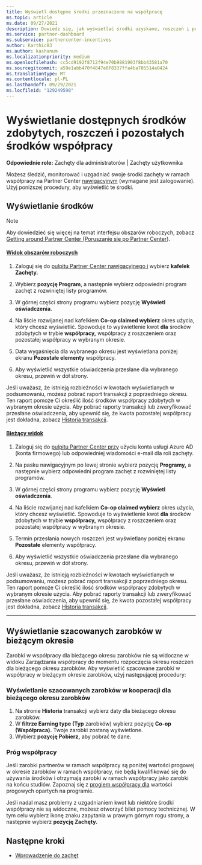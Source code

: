 ```yaml
---
title: Wyświetl dostępne środki przeznaczone na współpracę
ms.topic: article
ms.date: 09/27/2021
description: Dowiedz się, jak wyświetlać środki uzyskane, roszczeń i pozostałe środki współpracy, wyświetlać daty wygaśnięcia i uzgadniać niespójne kwoty.
ms.service: partner-dashboard
ms.subservice: partnercenter-incentives
author: Karthic83
ms.author: kashanum
ms.localizationpriority: medium
ms.openlocfilehash: cc5cd9192f8712f94e70b9881903f8bb43581a70
ms.sourcegitcommit: a59e1abb470f4847e8f8337ffa4ba705514a0424
ms.translationtype: MT
ms.contentlocale: pl-PL
ms.lasthandoff: 09/29/2021
ms.locfileid: "129249598"
---
```

# <a name="view-available-earned-claimed-and-remaining-co-op-funds"></a>Wyświetlanie dostępnych środków zdobytych, roszczeń i pozostałych środków współpracy

**Odpowiednie role:** Zachęty dla administratorów | Zachęty użytkownika

Możesz śledzić, monitorować i uzgadniać swoje środki zachęty w ramach współpracy na Partner Center [nawigacyjnym](https://partner.microsoft.com/dashboard/) (wymagane jest zalogowanie). Użyj poniższej procedury, aby wyświetlić te środki.

## <a name="view-your-funds"></a>Wyświetlanie środków

> [!NOTE]
> Aby dowiedzieć się więcej na temat interfejsu obszarów roboczych, zobacz [Getting around Partner Center (Poruszanie się po Partner Center](get-around-partner-center.md#turn-workspaces-on-and-off)).

#### <a name="workspaces-view"></a>[Widok obszarów roboczych](#tab/workspaces-view)

1. Zaloguj się do [pulpitu Partner Center nawigacyjnego i](https://partner.microsoft.com/dashboard/) wybierz **kafelek Zachęty.**

2. Wybierz **pozycję Program**, a następnie wybierz odpowiedni program zachęt z rozwiniętej listy programów.

3. W górnej części strony programu wybierz pozycję **Wyświetl oświadczenia**.

4. Na liście rozwijanej nad kafelkiem **Co-op claimed wybierz** okres użycia, który chcesz wyświetlić. Spowoduje to wyświetlenie kwot **dla** środków zdobytych w  trybie **współpracy,** współpracy z roszczeniem oraz pozostałej współpracy w wybranym okresie.

5. Data wygaśnięcia dla wybranego okresu jest wyświetlana poniżej ekranu **Pozostałe elementy** współpracy.  

6. Aby wyświetlić wszystkie oświadczenia przesłane dla wybranego okresu, przewiń w dół strony.

Jeśli uważasz, że istnieją rozbieżności w kwotach wyświetlanych w podsumowaniu, możesz pobrać raport transakcji z poprzedniego okresu. Ten raport pomoże Ci określić ilość środków współpracy zdobytych w wybranym okresie użycia. Aby pobrać raporty transakcji lub zweryfikować przesłane oświadczenia, aby upewnić się, że kwota pozostałej współpracy jest dokładna, zobacz [Historia transakcji](./payout-statement.md#transaction-history).

#### <a name="current-view"></a>[Bieżący widok](#tab/current-view)

1. Zaloguj się do [pulpitu Partner Center przy](https://partner.microsoft.com/dashboard/) użyciu konta usługi Azure AD (konta firmowego) lub odpowiedniej wiadomości e-mail dla roli zachęty.

2. Na pasku nawigacyjnym po lewej stronie wybierz pozycję **Programy,** a następnie wybierz odpowiedni program zachęt z rozwiniętej listy programów.

3. W górnej części strony programu wybierz pozycję **Wyświetl oświadczenia**.

4. Na liście rozwijanej nad kafelkiem **Co-op claimed wybierz** okres użycia, który chcesz wyświetlić. Spowoduje to wyświetlenie kwot **dla** środków zdobytych w  trybie **współpracy,** współpracy z roszczeniem oraz pozostałej współpracy w wybranym okresie.

5. Termin przesłania nowych roszczeń jest wyświetlany poniżej ekranu **Pozostałe** elementy współpracy.  

6. Aby wyświetlić wszystkie oświadczenia przesłane dla wybranego okresu, przewiń w dół strony.

Jeśli uważasz, że istnieją rozbieżności w kwotach wyświetlanych w podsumowaniu, możesz pobrać raport transakcji z poprzedniego okresu. Ten raport pomoże Ci określić ilość środków współpracy zdobytych w wybranym okresie użycia. Aby pobrać raporty transakcji lub zweryfikować przesłane oświadczenia, aby upewnić się, że kwota pozostałej współpracy jest dokładna, zobacz [Historia transakcji](./payout-statement.md#transaction-history).

* * *

## <a name="view-estimated-earnings-during-the-current-period"></a>Wyświetlanie szacowanych zarobków w bieżącym okresie
Zarobki w współpracy dla bieżącego okresu zarobków nie są widoczne w widoku Zarządzania współpracy do momentu rozpoczęcia okresu roszczeń dla bieżącego okresu zarobków. Aby wyświetlić szacowane zarobki w współpracy w bieżącym okresie zarobków, użyj następującej procedury:

### <a name="view-your-estimated-co-op-earnings-for-the-current-earning-period"></a>Wyświetlanie szacowanych zarobków w kooperacji dla bieżącego okresu zarobków

1. Na stronie **Historia** transakcji wybierz daty dla bieżącego okresu zarobków.
2. W **filtrze Earning type (Typ** zarobków) wybierz pozycję **Co-op (Współpraca).** Twoje zarobki zostaną wyświetlone.
3. Wybierz **pozycję Pobierz,** aby pobrać te dane.

### <a name="co-op-threshold"></a>Próg współpracy
Jeśli zarobki partnerów w ramach współpracy są poniżej wartości progowej w okresie zarobków w ramach współpracy, nie będą kwalifikować się do używania środków i otrzymają zarobki w ramach współpracy jako zarobki na końcu studiów. Zapoznaj się z [progiem współpracy dla](claims-threshold.md) wartości progowych opartych na programie. 

Jeśli nadal masz problemy z uzgadnianiem kwot lub niektóre środki współpracy nie są widoczne, możesz otworzyć bilet pomocy technicznej. W tym celu wybierz ikonę znaku zapytania w prawym górnym rogu strony, a następnie wybierz **pozycję Zachęty.**

## <a name="next-steps"></a>Następne kroki

- [Wprowadzenie do zachęt](incentives-get-started-intro.md)
